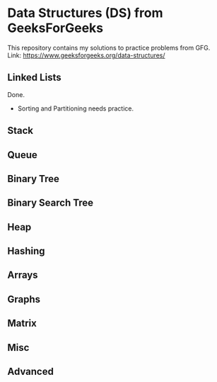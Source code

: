 # Data Structures (DS) from GeeksForGeeks

This repository contains my solutions to practice problems from GFG. <br />
Link: https://www.geeksforgeeks.org/data-structures/

## Linked Lists

Done.

- Sorting and Partitioning needs practice.

## Stack

## Queue

## Binary Tree

## Binary Search Tree

## Heap

## Hashing

## Arrays

## Graphs

## Matrix

## Misc

## Advanced
